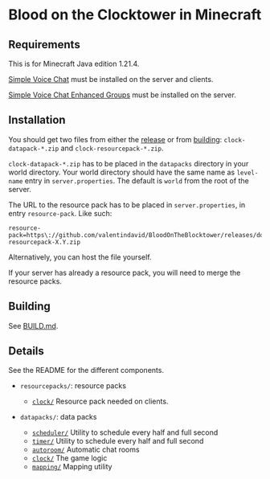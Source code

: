 # Blood on the Clocktower in Minecraft

## Requirements

This is for Minecraft Java edition 1.21.4.

[Simple Voice Chat](https://modrepo.de/minecraft/voicechat/overview)
must be installed on the server and clients.

[Simple Voice Chat Enhanced Groups](https://modrepo.de/minecraft/voicechat/addons#simple-voice-chat-enhanced-groups)
must be installed on the server.

## Installation

You should get two files from either the
[release](https://github.com/valentindavid/BloodOnTheBlocktower/releases)
or from [building](BUILD.md): `clock-datapack-*.zip` and
`clock-resourcepack-*.zip`.

`clock-datapack-*.zip` has to be placed in the `datapacks` directory
in your world directory. Your world directory should have the same
name as `level-name` entry in `server.properties`. The default is
`world` from the root of the server.

The URL to the resource pack has to be placed in `server.properties`,
in entry `resource-pack`. Like such:

```
resource-pack=https\://github.com/valentindavid/BloodOnTheBlocktower/releases/download/X.Y/clock-resourcepack-X.Y.zip
```

Alternatively, you can host the file yourself.

If your server has already a resource pack, you will need to merge the
resource packs.

## Building

See [BUILD.md](BUILD.md).

## Details

See the README for the different components.

* `resourcepacks/`: resource packs
  * [`clock/`](resourcepacks/clock/README.md) Resource pack needed on clients.

* `datapacks/`: data packs
  * [`scheduler/`](datapacks/scheduler/README.md) Utility to schedule every half and full second
  * [`timer/`](datapacks/timer/README.md) Utility to schedule every half and full second
  * [`autoroom/`](datapacks/autoroom/README.md) Automatic chat rooms
  * [`clock/`](datapacks/clock/README.md) The game logic
  * [`mapping/`](mapping/clock/README.md) Mapping utility
